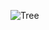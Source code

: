 

![![Tree](https://github.com/samanemami/C_GB-EX/blob/main/docs/Mart.jpg)](C_GB_Tree.jpg)
<!-- <img src="https://github.com/samanemami/C_GB-EX/blob/main/docs/Mart.jpg" alt="MART Tree" width="300" height="500"> -->
